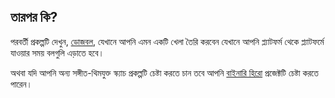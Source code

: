 ## তারপর কি?

পরবর্তী প্রকল্পটি দেখুন, [ডোজবল](https://projects.raspberrypi.org/en/projects/dodgeball), যেখানে আপনি এমন একটি খেলা তৈরি করবেন যেখানে আপনি প্ল্যাটফর্ম থেকে প্ল্যাটফর্মে যাওয়ার সময় বলগুলি এড়াতে হবে।

অথবা যদি আপনি অন্য সঙ্গীত-থিমযুক্ত স্ক্যাচ প্রকল্পটি চেষ্টা করতে চান তবে আপনি [বাইনারি হিরো](https://projects.raspberrypi.org/en/projects/binary-hero) প্রজেক্টটি চেষ্টা করতে পারেন।